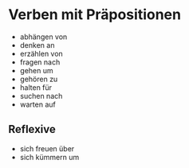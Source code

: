 # Verben mit Präpositionen

* abhängen von
* denken an
* erzählen von
* fragen nach
* gehen um
* gehören zu
* halten für
* suchen nach
* warten auf

## Reflexive

* sich freuen über
* sich kümmern um

